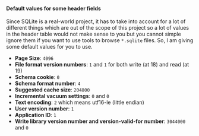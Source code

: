 #### Default values for some header fields
Since SQLite is a real-world project, it has to take into account for a lot of different things which are out of the scope of this project so a lot of values in the header table would not make sense to you but you cannot simple ignore them if you want to use tools to browse `*.sqlite` files. So, I am giving some default values for you to use.

-  **Page Size**: `4096`
-  **File format version numbers**: `1` and `1` for both write (at 18) and read (at 19)
-  **Schema cookie**: `0`
-  **Schema format number**: `4`
-  **Suggested cache size**: `204800`
-  **Incremental vacuum settings**: `0` and `0`
-  **Text encoding**: `2` which means utf16-le (little endian)
-  **User version number**: `1`
-  **Application ID**: `1`
-  **Write library version number and version-valid-for number**: `3044000` and `0`